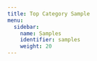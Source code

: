 ```yaml
---
title: Top Category Sample
menu:
  sidebar:
    name: Samples
    identifier: samples
    weight: 20
---
```

